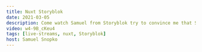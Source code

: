 ```yaml
---
title: Nuxt Storyblok
date: 2021-03-05
description: Come watch Samuel from Storyblok try to convince me that Storyblok is better than Nuxt Content. It's gonna be a fun one.
video: w4-9B_cKeu4
tags: [live-streams, nuxt, Storyblok]
host: Samuel Snopko
---
```

